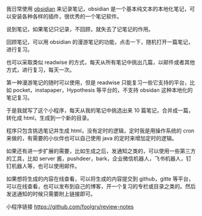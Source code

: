 

我日常使用 [obsidian](https://obsidian.md/) 来记录笔记，obsidian 是一个基本纯文本的本地化笔记，可以安装各种各样的插件，很优秀的一个笔记软件。

说到笔记，如果笔记只记录，不回顾，就失去了记笔记的作用。

回顾笔记，可以用 obsidian 的漫游笔记的功能，点击一下，随机打开一篇笔记，进行复习。

也可以采取类似 readwise 的方式，每天从所有笔记中挑出几篇，以邮件或者其他方式，进行复习，每天一次。

第一种漫游笔记的随时可以使用，但是 readwise 只能复习一些它支持的平台，比如 pocket，instapaper，Hypothesis 等平台的，不支持 obsidan 这种本地化的笔记复习。

于是我就写了这个小程序，每天从我的笔记中挑选出来 10 篇笔记，合并成一篇，转化成 html，生成到一个新的目录。

程序只包含挑选笔记并生成 html，没有定时的逻辑，定时我是用操作系统的 cron 来做的，有需要的小伙伴也可以自己使用 java 的定时来增加定时的逻辑。

如果还有进一步扩展的需要，比如生成之后，发通知之类的，可以使用一些第三方的工具，比如 server 酱，pushdeer，bark，企业微信机器人，飞书机器人，钉钉机器人等，也可以使用邮件。

如果想将生成的内容在线查看，可以将生成的内容提交到 github，gitte 等平台，可以在线查看，也可以发布到自己的博客，开一个复习的专栏或目录之类的。然后发送通知的时候只需要附上链接即可。

小程序链接
https://github.com/foolgry/review-notes
